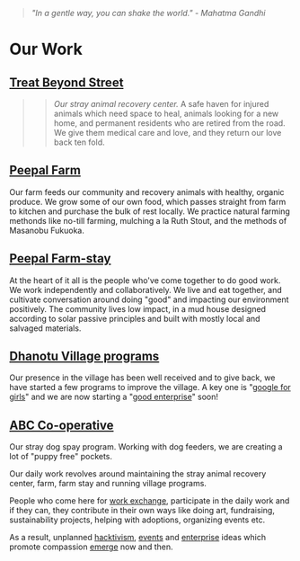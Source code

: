 <!--

Title: Our initiatives to help animals and other people who help animals.

-->

><i>"In a gentle way, you can shake the world." - Mahatma Gandhi</i>

Our Work
=========

## [Treat Beyond Street](/?p=recovery)
>> <i>Our stray animal recovery center.</i>
A safe haven for injured animals which need space to heal, animals looking for a new home, and permanent residents who are retired from the road. We give them medical care and love, and they return our love back ten fold.

## [Peepal Farm](/?p=farm)
Our farm feeds our community and recovery animals with healthy, organic produce. We grow some of our own food, which passes straight from farm to kitchen and purchase the bulk of rest locally. We practice natural farming methonds like no-till farming, mulching a la Ruth Stout, and the methods of Masanobu Fukuoka.  

## [Peepal Farm-stay](/?p=farmstay)
At the heart of it all is the people who've come together to do good work. We work independently and collaboratively. We live and eat together, and cultivate conversation around doing "good" and impacting our environment positively. The community lives low impact, in a mud house designed according to solar passive principles and built with mostly local and salvaged materials.

## [Dhanotu Village programs](/?p=village)
Our presence in the village has been well received and to give back, we have started a few programs to improve the village. A key one is "[google for girls](/?p=google-for-girls)" and we are now starting a "[good enterprise](/?p=good-enterprise)" soon!

## [ABC Co-operative](/?p=abc)
Our stray dog spay program. Working with dog feeders, we are creating a lot of "puppy free" pockets. 


Our daily work revolves around maintaining the stray animal recovery center, farm, farm stay and running village programs.

People who come here for [work exchange](/?p=workexchange), participate in the daily work and if they can, they contribute in their own ways like doing art, fundraising, sustainability projects, helping with adoptions, organizing events etc. 

As a result, unplanned [hacktivism](/?p=hacktivism), [events](/?p=events) and [enterprise](/?p=good-enterprise) ideas which promote compassion [emerge](https://en.wikipedia.org/wiki/Emergence) now and then.

<!--

### network for good
### Activists for Animals
### Products and Cow products
### Innovation
### Treat on Street
Helping stray animals on the streer

### Living with purpose? Sustainable living for good? 
### ad agency
### 52 habits book
### jounralism and web support for other non profits

-------------------------

-->
